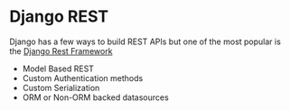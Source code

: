 Django REST
===========

Django has a few ways to build REST APIs but one of the most popular is the [Django Rest Framework](http://django-rest-framework.org/)

- Model Based REST
- Custom Authentication methods
- Custom Serialization
- ORM or Non-ORM backed datasources

